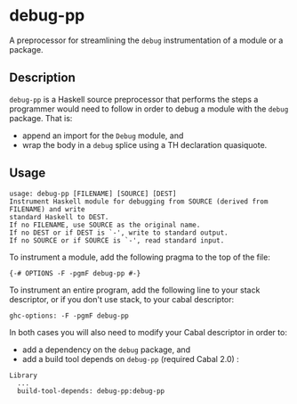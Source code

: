# debug-pp

A preprocessor for streamlining the `debug` instrumentation of a module or a package.

Description
---------------

`debug-pp` is a Haskell source preprocessor that performs the steps a programmer would need to follow in order to debug a module with the `debug` package. That is:
* append an import for the `Debug` module, and 
* wrap the body in a `debug` splice using a TH declaration quasiquote. 

Usage
--------
```
usage: debug-pp [FILENAME] [SOURCE] [DEST]
Instrument Haskell module for debugging from SOURCE (derived from FILENAME) and write
standard Haskell to DEST.
If no FILENAME, use SOURCE as the original name.
If no DEST or if DEST is `-', write to standard output.
If no SOURCE or if SOURCE is `-', read standard input.
```
To instrument a module, add the following pragma to the top of the file:
```
{-# OPTIONS -F -pgmF debug-pp #-}
```

To instrument an entire program, add the following line to your stack descriptor, or if you don't use stack, to your cabal descriptor:
```
ghc-options: -F -pgmF debug-pp
```

In both cases you will also need to modify your Cabal descriptor in order to:
* add a dependency on the `debug` package, and
* add a build tool depends on `debug-pp` (required Cabal 2.0) :
```
Library
  ...
  build-tool-depends: debug-pp:debug-pp
```
